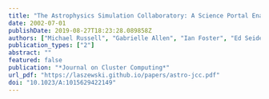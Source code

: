 ```yaml
---
title: "The Astrophysics Simulation Collaboratory: A Science Portal Enabling Community Software Development"
date: 2002-07-01
publishDate: 2019-08-27T18:23:28.089858Z
authors: ["Michael Russell", "Gabrielle Allen", "Ian Foster", "Ed Seidel", "Jason Novotny", "John Shalf", "Gregor von Laszewski", "Greg Daues"]
publication_types: ["2"]
abstract: ""
featured: false
publication: "*Journal on Cluster Computing*"
url_pdf: "https://laszewski.github.io/papers/astro-jcc.pdf"
doi: "10.1023/A:1015629422149"
---
```


